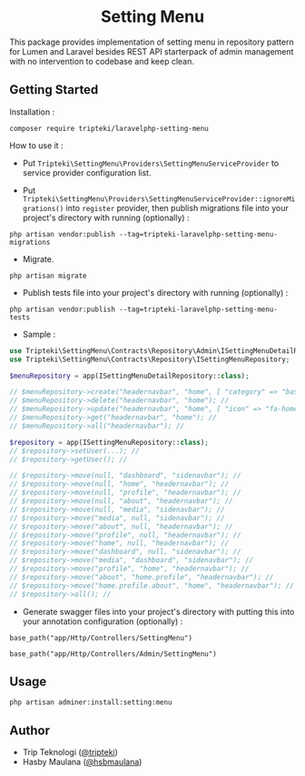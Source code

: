 <h1 align="center">Setting Menu</h1>

This package provides implementation of setting menu in repository pattern for Lumen and Laravel besides REST API starterpack of admin management with no intervention to codebase and keep clean.

Getting Started
---

Installation :

```
composer require tripteki/laravelphp-setting-menu
```

How to use it :

- Put `Tripteki\SettingMenu\Providers\SettingMenuServiceProvider` to service provider configuration list.

- Put `Tripteki\SettingMenu\Providers\SettingMenuServiceProvider::ignoreMigrations()` into `register` provider, then publish migrations file into your project's directory with running (optionally) :

```
php artisan vendor:publish --tag=tripteki-laravelphp-setting-menu-migrations
```

- Migrate.

```
php artisan migrate
```

- Publish tests file into your project's directory with running (optionally) :

```
php artisan vendor:publish --tag=tripteki-laravelphp-setting-menu-tests
```

- Sample :

```php
use Tripteki\SettingMenu\Contracts\Repository\Admin\ISettingMenuDetailRepository;
use Tripteki\SettingMenu\Contracts\Repository\ISettingMenuRepository;

$menuRepository = app(ISettingMenuDetailRepository::class);

// $menuRepository->create("headernavbar", "home", [ "category" => "base", "icon" => "md-home", "title" => "Home", "description" => "Home Page", ]); //
// $menuRepository->delete("headernavbar", "home"); //
// $menuRepository->update("headernavbar", "home", [ "icon" => "fa-home", ]); //
// $menuRepository->get("headernavbar", "home"); //
// $menuRepository->all("headernavbar"); //

$repository = app(ISettingMenuRepository::class);
// $repository->setUser(...); //
// $repository->getUser(); //

// $repository->move(null, "dashboard", "sidenavbar"); //
// $repository->move(null, "home", "headernavbar"); //
// $repository->move(null, "profile", "headernavbar"); //
// $repository->move(null, "about", "headernavbar"); //
// $repository->move(null, "media", "sidenavbar"); //
// $repository->move("media", null, "sidenavbar"); //
// $repository->move("about", null, "headernavbar"); //
// $repository->move("profile", null, "headernavbar"); //
// $repository->move("home", null, "headernavbar"); //
// $repository->move("dashboard", null, "sidenavbar"); //
// $repository->move("media", "dashboard", "sidenavbar"); //
// $repository->move("profile", "home", "headernavbar"); //
// $repository->move("about", "home.profile", "headernavbar"); //
// $repository->move("home.profile.about", "home", "headernavbar"); //
// $repository->all(); //
```

- Generate swagger files into your project's directory with putting this into your annotation configuration (optionally) :

```
base_path("app/Http/Controllers/SettingMenu")
```

```
base_path("app/Http/Controllers/Admin/SettingMenu")
```

Usage
---

`php artisan adminer:install:setting:menu`

Author
---

- Trip Teknologi ([@tripteki](https://linkedin.com/company/tripteki))
- Hasby Maulana ([@hsbmaulana](https://linkedin.com/in/hsbmaulana))
